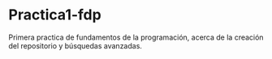 # Practica1-fdp
Primera practica de fundamentos de la programación, acerca de la creación del repositorio y búsquedas avanzadas.
